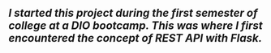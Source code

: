 _I started this project during the first semester of college at a DIO bootcamp. This was where I first encountered the concept of REST API with Flask._
-
